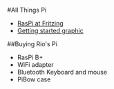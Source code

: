 #All Things Pi
-  [RasPi at Fritzing](http://fritzing.org/projects/by-tag/raspberrypi/)
-  [Getting started graphic](http://i.imgur.com/AQwILHV.jpg)

##Buying Rio's Pi
-  RasPi B+
-  WiFi adapter
-  Bluetooth Keyboard and mouse
-  PiBow case

